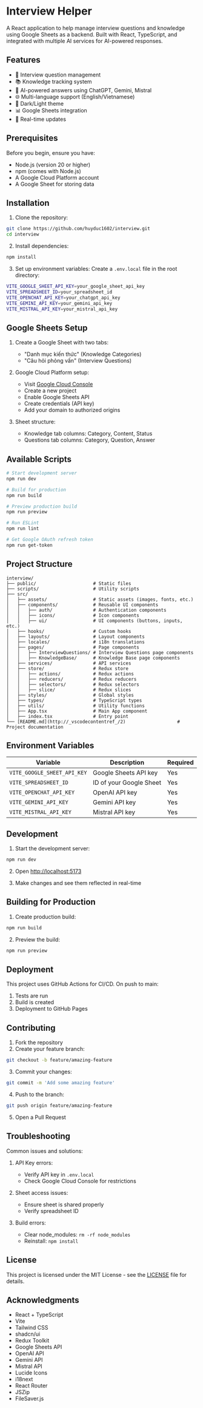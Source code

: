 # Interview Helper

A React application to help manage interview questions and knowledge using Google Sheets as a backend. Built with React, TypeScript, and integrated with multiple AI services for AI-powered responses.

## Features

- 📝 Interview question management
- 📚 Knowledge tracking system
- 🤖 AI-powered answers using ChatGPT, Gemini, Mistral
- 🌐 Multi-language support (English/Vietnamese)
- 🎨 Dark/Light theme
- 📊 Google Sheets integration
- 🔄 Real-time updates

## Prerequisites

Before you begin, ensure you have:
- Node.js (version 20 or higher)
- npm (comes with Node.js)
- A Google Cloud Platform account
- A Google Sheet for storing data

## Installation

1. Clone the repository:
```bash
git clone https://github.com/huyduc1602/interview.git
cd interview
```

2. Install dependencies:
```bash
npm install
```

3. Set up environment variables:
   Create a `.env.local` file in the root directory:
```bash
VITE_GOOGLE_SHEET_API_KEY=your_google_sheet_api_key
VITE_SPREADSHEET_ID=your_spreadsheet_id
VITE_OPENCHAT_API_KEY=your_chatgpt_api_key
VITE_GEMINI_API_KEY=your_gemini_api_key
VITE_MISTRAL_API_KEY=your_mistral_api_key
```

## Google Sheets Setup

1. Create a Google Sheet with two tabs:
   - "Danh mục kiến thức" (Knowledge Categories)
   - "Câu hỏi phỏng vấn" (Interview Questions)

2. Google Cloud Platform setup:
   - Visit [Google Cloud Console](https://console.cloud.google.com)
   - Create a new project
   - Enable Google Sheets API
   - Create credentials (API key)
   - Add your domain to authorized origins

3. Sheet structure:
   - Knowledge tab columns: Category, Content, Status
   - Questions tab columns: Category, Question, Answer

## Available Scripts

```bash
# Start development server
npm run dev

# Build for production
npm run build

# Preview production build
npm run preview

# Run ESLint
npm run lint

# Get Google OAuth refresh token
npm run get-token
```

## Project Structure

```
interview/
├── public/                     # Static files
├── scripts/                    # Utility scripts
├── src/
│   ├── assets/                 # Static assets (images, fonts, etc.)
│   ├── components/             # Reusable UI components
│   │   ├── auth/               # Authentication components
│   │   ├── icons/              # Icon components
│   │   ├── ui/                 # UI components (buttons, inputs, etc.)
│   ├── hooks/                  # Custom hooks
│   ├── layouts/                # Layout components
│   ├── locales/                # i18n translations
│   ├── pages/                  # Page components
│   │   ├── InterviewQuestions/ # Interview Questions page components
│   │   ├── KnowledgeBase/      # Knowledge Base page components
│   ├── services/               # API services
│   ├── store/                  # Redux store
│   │   ├── actions/            # Redux actions
│   │   ├── reducers/           # Redux reducers
│   │   ├── selectors/          # Redux selectors
│   │   ├── slice/              # Redux slices
│   ├── styles/                 # Global styles
│   ├── types/                  # TypeScript types
│   ├── utils/                  # Utility functions
│   ├── App.tsx                 # Main App component
│   ├── index.tsx               # Entry point
└── [README.md](http://_vscodecontentref_/2)                   # Project documentation
```

## Environment Variables

| Variable | Description | Required |
|----------|-------------|----------|
| `VITE_GOOGLE_SHEET_API_KEY` | Google Sheets API key | Yes |
| `VITE_SPREADSHEET_ID` | ID of your Google Sheet | Yes |
| `VITE_OPENCHAT_API_KEY` | OpenAI API key | Yes |
| `VITE_GEMINI_API_KEY` | Gemini API key	| Yes |
| `VITE_MISTRAL_API_KEY` | Mistral API key	| Yes |

## Development

1. Start the development server:
```bash
npm run dev
```

2. Open [http://localhost:5173](http://localhost:5173)

3. Make changes and see them reflected in real-time

## Building for Production

1. Create production build:
```bash
npm run build
```

2. Preview the build:
```bash
npm run preview
```

## Deployment

This project uses GitHub Actions for CI/CD. On push to main:
1. Tests are run
2. Build is created
3. Deployment to GitHub Pages

## Contributing

1. Fork the repository
2. Create your feature branch:
```bash
git checkout -b feature/amazing-feature
```

3. Commit your changes:
```bash
git commit -m 'Add some amazing feature'
```

4. Push to the branch:
```bash
git push origin feature/amazing-feature
```

5. Open a Pull Request

## Troubleshooting

Common issues and solutions:

1. API Key errors:
   - Verify API key in `.env.local`
   - Check Google Cloud Console for restrictions

2. Sheet access issues:
   - Ensure sheet is shared properly
   - Verify spreadsheet ID

3. Build errors:
   - Clear node_modules: `rm -rf node_modules`
   - Reinstall: `npm install`

## License

This project is licensed under the MIT License - see the [LICENSE](LICENSE) file for details.

## Acknowledgments

- React + TypeScript
- Vite
- Tailwind CSS
- shadcn/ui
- Redux Toolkit
- Google Sheets API
- OpenAI API
- Gemini API
- Mistral API
- Lucide Icons
- i18next
- React Router
- JSZip
- FileSaver.js

